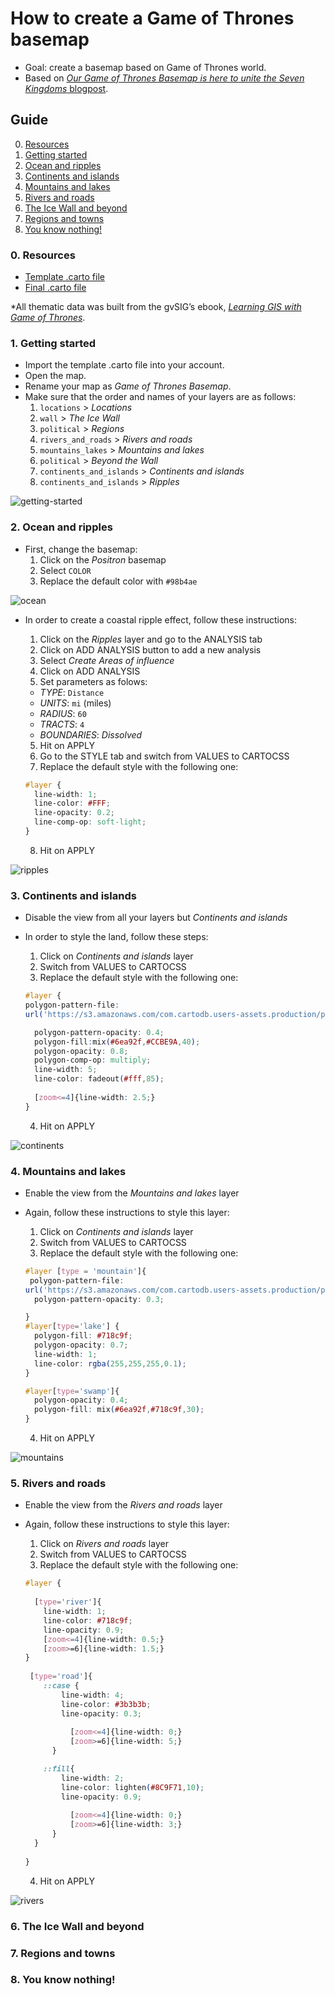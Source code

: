 # How to create a Game of Thrones basemap

* Goal: create a basemap based on Game of Thrones world.
* Based on [*Our Game of Thrones Basemap is here to unite the Seven Kingdoms* blogpost](https://carto.com/blog/game-of-thrones-basemap/).

## Guide

0. [Resources](#resources)
1. [Getting started](#getting-started)
2. [Ocean and ripples](#ocean)
3. [Continents and islands](#continents)
4. [Mountains and lakes](#mountains)
5. [Rivers and roads](#rivers)
6. [The Ice Wall and beyond](#wall)
7. [Regions and towns](#locations)
8. [You know nothing!](#basemap)

### 0. Resources <a name="resources"></a>

* [Template .carto file](https://drive.google.com/file/d/0B9k_lcYQZACgOVJsRlQ3ZUZQeGM/view?usp=sharing)
* [Final .carto file](https://drive.google.com/file/d/0B9k_lcYQZACgMHU1aXlmdW9ac00/view?usp=sharing)

*All thematic data was built from the gvSIG’s ebook, [*Learning GIS with Game of Thrones*](http://downloads.gvsig.org/download/documents/books/GoT_book_GIS_gvSIG.pdf).

### 1. Getting started <a name="getting-started"></a>

* Import the template .carto file into your account.
* Open the map.
* Rename your map as *Game of Thrones Basemap*.
* Make sure that the order and names of your layers are as follows:<br>
  1. `locations` > *Locations*
  2. `wall` > *The Ice Wall*
  3. `political` > *Regions*
  4. `rivers_and_roads` > *Rivers and roads*
  5. `mountains_lakes` > *Mountains and lakes*
  6. `political` > *Beyond the Wall*
  7. `continents_and_islands` > *Continents and islands*
  8. `continents_and_islands` > *Ripples*

![getting-started](img/got-getting-started.png)

### 2. Ocean and ripples <a name="ocean"></a>

* First, change the basemap:
  1. Click on the *Positron* basemap
  2. Select `COLOR`
  3. Replace the default color with `#98b4ae`

![ocean](img/got-ocean.png)

* In order to create a coastal ripple effect, follow these instructions:
  1. Click on the *Ripples* layer and go to the ANALYSIS tab
  2. Click on ADD ANALYSIS button to add a new analysis 
  2. Select *Create Areas of influence*
  3. Click on ADD ANALYSIS
  4. Set parameters as folows:
    * *TYPE*: `Distance`
    * *UNITS*:  `mi` (miles)
    * *RADIUS*: `60`
    * *TRACTS*: `4`
    * *BOUNDARIES*: *Dissolved*
  5. Hit on APPLY
  6. Go to the STYLE tab and switch from VALUES to CARTOCSS
  7. Replace the default style with the following one:


  ```css
  #layer {
    line-width: 1;
    line-color: #FFF;
    line-opacity: 0.2;
    line-comp-op: soft-light;
  }
  ```

  8. Hit on APPLY

![ripples](img/got-ripples.png)

### 3. Continents and islands <a name="continents"></a>

* Disable the view from all your layers but *Continents and islands*
* In order to style the land, follow these steps:
  1. Click on *Continents and islands* layer
  2. Switch from VALUES to CARTOCSS
  3. Replace the default style with the following one:


  ```css
  #layer {
  polygon-pattern-file:
  url('https://s3.amazonaws.com/com.cartodb.users-assets.production/production/mamataakella/assets/20170822202613TexturesCom_PaperDecorative0061_1_seamless_S.jpg');

    polygon-pattern-opacity: 0.4;
    polygon-fill:mix(#6ea92f,#CCBE9A,40);
    polygon-opacity: 0.8;
    polygon-comp-op: multiply;
    line-width: 5;
    line-color: fadeout(#fff,85);
    
    [zoom<=4]{line-width: 2.5;}
  }
  ```

  4. Hit on APPLY

![continents](img/got-continents.png)

### 4. Mountains and lakes <a name="mountains"></a>

* Enable the view from the *Mountains and lakes* layer
* Again, follow these instructions to style this layer:
  1. Click on *Continents and islands* layer
  2. Switch from VALUES to CARTOCSS
  3. Replace the default style with the following one:

  ```css
  #layer [type = 'mountain']{
   polygon-pattern-file:
  url('https://s3.amazonaws.com/com.cartodb.users-assets.production/production/mamataakella/assets/20170823212836mountain-range.png');
    polygon-pattern-opacity: 0.3;

  }
  #layer[type='lake'] {
    polygon-fill: #718c9f;
    polygon-opacity: 0.7;
    line-width: 1;
    line-color: rgba(255,255,255,0.1);
  }

  #layer[type='swamp']{
    polygon-opacity: 0.4;
    polygon-fill: mix(#6ea92f,#718c9f,30);
  }

  ```

  4. Hit on APPLY

![mountains](img/got-mountains.png)

### 5. Rivers and roads <a name="rivers"></a>

* Enable the view from the *Rivers and roads* layer
* Again, follow these instructions to style this layer:
  1. Click on *Rivers and roads* layer
  2. Switch from VALUES to CARTOCSS
  3. Replace the default style with the following one:

  ```css
  #layer {
    
    [type='river']{
      line-width: 1;
      line-color: #718c9f;
      line-opacity: 0.9;
      [zoom<=4]{line-width: 0.5;}
      [zoom>=6]{line-width: 1.5;}
  }
    
   [type='road']{
      ::case {
          line-width: 4;
          line-color: #3b3b3b;
          line-opacity: 0.3;
      
            [zoom<=4]{line-width: 0;}
            [zoom>=6]{line-width: 5;}
        }

      ::fill{
          line-width: 2;
          line-color: lighten(#8C9F71,10);
          line-opacity: 0.9;
      
            [zoom<=4]{line-width: 0;}
            [zoom>=6]{line-width: 3;}
        }
    }
    
  }

  ```

  4. Hit on APPLY

![rivers](img/got-rivers.png)

### 6. The Ice Wall and beyond <a name="wall"></a>

### 7. Regions and towns <a name="locations"></a>

### 8. You know nothing! <a name="basemap"></a>
